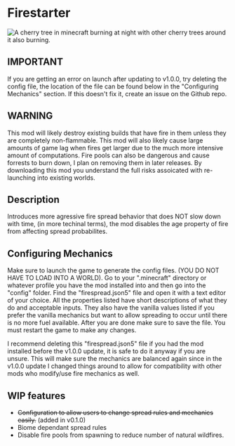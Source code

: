 # Firestarter
![A cherry tree in minecraft burning at night with other cherry trees around it also burning.](https://cdn.modrinth.com/data/qrWBCdOA/images/7e076873a29c525df4a47336028a1c0f2b6bb90f.png)
## IMPORTANT
If you are getting an error on launch after updating to v1.0.0, try deleting the config file, the location of the file can be found below in the "Configuring Mechanics" section. If this doesn't fix it, create an issue on the Github repo.

## WARNING
This mod will likely destroy existing builds that have fire in them unless they are completely non-flammable. This mod will also likely cause large amounts of game lag when fires get larger due to the much more intensive amount of computations. Fire pools can also be dangerous and cause forrests to burn down, I plan on removing them in later releases. By downloading this mod you understand the full risks assoicated with re-launching into existing worlds.

## Description
Introduces more agressive fire spread behavior that does NOT slow down with time, (in more techinal terms), the mod disables the age property of fire from affecting spread probabilites.

## Configuring Mechanics
Make sure to launch the game to generate the config files. (YOU DO NOT HAVE TO LOAD INTO A WORLD). Go to your ".minecraft" directory or whatever profile you have the mod installed into and then go into the "config" folder. Find the "firespread.json5" file and open it with a text editor of your choice. All the properties listed have short descriptions of what they do and acceptable inputs. They also have the vanilla values listed if you prefer the vanilla mechanics but want to allow spreading to occur until there is no more fuel available. After you are done make sure to save the file. You must restart the game to make any changes.

I recommend deleting this "firespread.json5" file if you had the mod installed before the v1.0.0 update, it is safe to do it anyway if you are unsure. This will make sure the mechanics are balanced again since in the v1.0.0 update I changed things around to allow for compatibility with other mods who modify/use fire mechanics as well.

## WIP features
- ~~Configuration to allow users to change spread rules and mechanics easily.~~ (added in v0.1.0)
- Biome dependant spread rules
- Disable fire pools from spawning to reduce number of natural wildfires.

